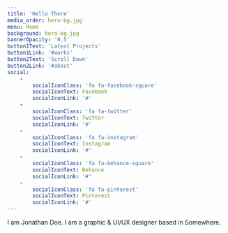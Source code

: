 ```yaml
---
title: 'Hello There'
media_order: hero-bg.jpg
menu: Home
background: hero-bg.jpg
bannerOpacity: '0.5'
button1Text: 'Latest Projects'
button1Link: '#works'
button2Text: 'Scroll Down'
button2Link: '#about'
social:
    -
        socialIconClass: 'fa fa-facebook-square'
        socialIconText: Facebook
        socialIconLink: '#'
    -
        socialIconClass: 'fa fa-twitter'
        socialIconText: Twitter
        socialIconLink: '#'
    -
        socialIconClass: 'fa fa-instagram'
        socialIconText: Instagram
        socialIconLink: '#'
    -
        socialIconClass: 'fa fa-behance-square'
        socialIconText: Behance
        socialIconLink: '#'
    -
        socialIconClass: 'fa fa-pinterest'
        socialIconText: Pinterest
        socialIconLink: '#'
---
```


I am Jonathan Doe.
I am a graphic & UI/UX
designer based in Somewhere.